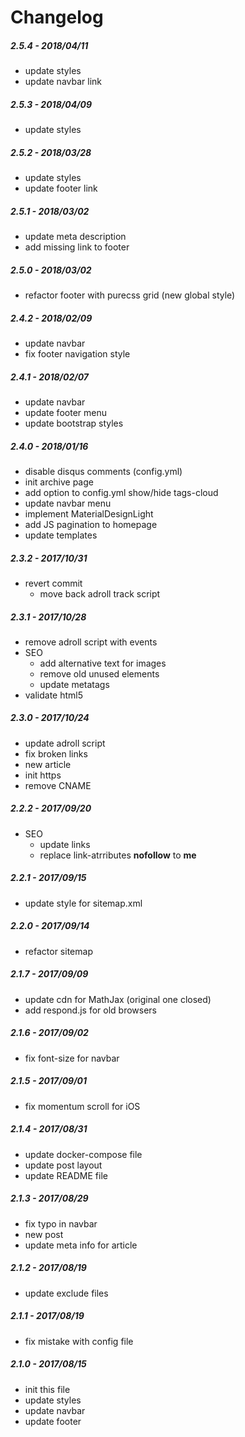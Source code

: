 # Changelog

##### 2.5.4 - 2018/04/11
- update styles
- update navbar link

##### 2.5.3 - 2018/04/09
- update styles

##### 2.5.2 - 2018/03/28
- update styles
- update footer link

##### 2.5.1 - 2018/03/02
- update meta description
- add missing link to footer

##### 2.5.0 - 2018/03/02
- refactor footer with purecss grid (new global style)

##### 2.4.2 - 2018/02/09
- update navbar
- fix footer navigation style

##### 2.4.1 - 2018/02/07
- update navbar
- update footer menu
- update bootstrap styles

##### 2.4.0 - 2018/01/16
- disable disqus comments (config.yml)
- init archive page
- add option to config.yml show/hide tags-cloud
- update navbar menu
- implement MaterialDesignLight
- add JS pagination to homepage
- update templates

##### 2.3.2 - 2017/10/31
- revert commit
    - move back adroll track script
    
##### 2.3.1 - 2017/10/28
- remove adroll script with events
- SEO
    - add alternative text for images
    - remove old unused elements
    - update metatags
- validate html5

##### 2.3.0 - 2017/10/24
- update adroll script
- fix broken links
- new article
- init https
- remove CNAME

##### 2.2.2 - 2017/09/20
- SEO
    - update links
    - replace link-atrributes **nofollow** to **me**
    
##### 2.2.1 - 2017/09/15
- update style for sitemap.xml 

##### 2.2.0 - 2017/09/14
- refactor sitemap

##### 2.1.7 - 2017/09/09
- update cdn for MathJax (original one closed)
- add respond.js for old browsers

##### 2.1.6 - 2017/09/02
- fix font-size for navbar

##### 2.1.5 - 2017/09/01
- fix momentum scroll for iOS

##### 2.1.4 - 2017/08/31
- update docker-compose file
- update post layout
- update README file

##### 2.1.3 - 2017/08/29
- fix typo in navbar
- new post
- update meta info for article

##### 2.1.2 - 2017/08/19
- update exclude files

##### 2.1.1 - 2017/08/19
- fix mistake with config file

##### 2.1.0 - 2017/08/15
- init this file
- update styles
- update navbar
- update footer